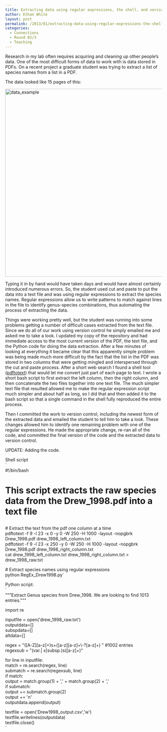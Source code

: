 ```yaml
---
title: Extracting data using regular expressions, the shell, and version control
author: Ethan White
layout: post
permalink: /2013/01/extracting-data-using-regular-expressions-the-shell-and-version-control/
categories:
  - Connections
  - Round 02/3
  - Teaching
---
```

Research in my lab often requires acquiring and cleaning up other people&#8217;s data. One of the most difficult forms of data to work with is data stored in PDFs. On a recent project a graduate student was trying to extract a list of species names from a list in a PDF.

The data looked like 15 pages of this:

<a href="http://teaching.software-carpentry.org/2013/01/02/extracting-data-using-regular-expressions-the-shell-and-version-control/data_example/" rel="attachment wp-att-1372"><img class="alignnone size-full wp-image-1372" alt="data_example" src="http://teaching.software-carpentry.org/wp-content/uploads/2013/01/data_example.png" width="650" height="604" /></a>

Typing it in by hand would have taken days and would have almost certainly introduced numerous errors. So, the student used cut and paste to put the data into a text file and was using regular expressions to extract the species names. Regular expressions allow us to write patterns to match against lines in the file to identify genus-species combinations, thus automating the process of extracting the data.

Things were working pretty well, but the student was running into some problems getting a number of difficult cases extracted from the text file. Since we do all of our work using version control he simply emailed me and asked me to take a look. I updated my copy of the repository and had immediate access to the most current version of the PDF, the text file, and the Python code for doing the data extraction. After a few minutes of looking at everything it became clear that this apparently simple problem was being made much more difficult by the fact that the list in the PDF was stored in two columns that were getting mingled and interspersed through the cut and paste process. After a short web search I found a shell tool ([pdftotext][1]) that would let me convert just part of each page to text. I wrote a short bash script to first extract the left column, then the right column, and then concatenate the two files together into one text file. The much simpler text file that resulted allowed me to make the regular expression script much simpler and about half as long, so I did that and then added it to the bash script so that a single command in the shell fully reproduced the entire process.

Then I committed the work to version control, including the newest form of the extracted data and emailed the student to tell him to take a look. These changes allowed him to identify one remaining problem with one of the regular expressions. He made the appropriate change, re-ran all of the code, and committed the final version of the code and the extracted data to version control.

UPDATE: Adding the code.

Shell script  
`<br />
#!/bin/bash<br />
# This script extracts the raw species data from the Drew_1998.pdf into a text file</p>
<p># Extract the text from the pdf one column at a time<br />
pdftotext -f 9 -l 23 -x 0 -y 0 -W 250 -H 1000 -layout -nopgbrk Drew_1998.pdf drew_1998_left_column.txt<br />
pdftotext -f 9 -l 23 -x 250 -y 0 -W 250 -H 1000 -layout -nopgbrk Drew_1998.pdf drew_1998_right_column.txt<br />
cat drew_1998_left_column.txt drew_1998_right_column.txt > drew_1998_raw.txt</p>
<p># Extract species names using regular expressions<br />
python RegEx_Drew1998.py`

Python script:  
`<br />
"""Extract Genus species from Drew_1998. We are looking to find 1013 entries."""</p>
<p>import re</p>
<p>inputfile = open('drew_1998_raw.txt')<br />
outputdata=[]<br />
subspdata=[]<br />
altdata=[]</p>
<p>regex = "([A-Z][a-z]+)s+([a-z][a-z]+\-?[a-z]+) " #1002 entries<br />
regexsub = "(var.| x|subsp.)s([a-z]+)"</p>
<p>for line in inputfile:<br />
    match = re.search(regex, line)<br />
    submatch = re.search(regexsub, line)<br />
    if match:<br />
        output = match.group(1) + ',' + match.group(2) + ','<br />
        if submatch:<br />
            output += submatch.group(2)<br />
        output += 'n'<br />
        outputdata.append(output)</p>
<p>textfile = open('Drew1998_output.csv','w')<br />
textfile.writelines(outputdata)<br />
textfile.close()<br />
`

 [1]: http://linux.die.net/man/1/pdftotext